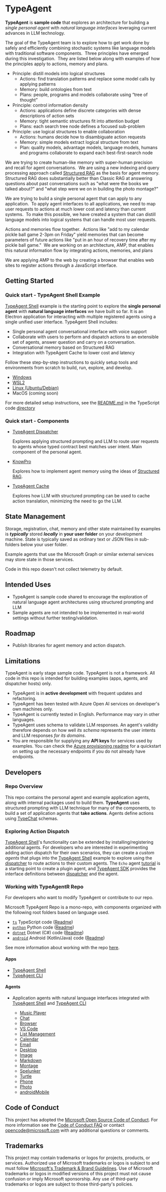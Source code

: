 # TypeAgent

**TypeAgent** is **sample code** that explores an architecture for building a _single personal agent_ with _natural language interfaces_ leveraging current advances in LLM technology.

The goal of the TypeAgent team is to explore how to get work done by safely and efficiently combining stochastic systems like language models with traditional software components.  Three principles have emerged during this investigation.  They are listed below along with examples of how the principles apply to actions, memory and plans.

- Principle: distill models into logical structures
  - Actions: find translation patterns and replace some model calls by applying patterns
  - Memory: build ontologies from text
  - Plans: people, programs and models collaborate using “tree of thought”
- Principle: control information density
  - Actions: applications define discrete categories with dense descriptions of action sets
  - Memory: tight semantic structures fit into attention budget
  - Plans: each search tree node defines a focused sub-problem
- Principle: use logical structures to enable collaboration
  - Actions: humans decide how to disambiguate action requests
  - Memory: simple models extract logical structure from text
  - Plan: quality models, advantage models, language models, humans and programs collaborate to expand each best-first-search node

We are trying to create human-like memory with super-human precision and recall for agent conversations.  We are using a new indexing and query processing approach called [Structured RAG](./docs/architecture/memory.md) as the basis for agent memory.  Structured RAG does substantially better than Classic RAG at answering questions about past conversations such as "what were the books we talked about?" and "what step were we on in building the photo montage?"

We are trying to build a single personal agent that can apply to any application.  To apply agent interfaces to all applications, we need to map user requests to actions at much lower cost and latency than current systems.  To make this possible, we have created a system that can distill language models into logical systems that can handle most user requests.

Actions and memories flow together.  Actions like "add to my calendar pickle ball game 2-3pm on Friday" yield memories that can become parameters of future actions like "put in an hour of recovery time after my pickle ball game."  We are working on an architecture, AMP, that enables this natural information flow by integrating actions, memories, and plans

We are applying AMP to the web by creating a browser that enables web sites to register actions through a JavaScript interface.

## Getting Started

### Quick start - TypeAgent Shell Example

[TypeAgent Shell](./ts/packages/shell) example is the starting point to explore the **single personal agent** with **natural language interfaces** we have built so far. It is an Electron application for interacting with multiple registered agents using a single unified user interface. TypeAgent Shell includes:

- Single personal agent conversational interface with voice support
- Collaborate with users to perform and dispatch actions to an extensible set of agents, answer question and carry on a conversation.
- Conversational memory based on Structured RAG
- Integration with TypeAgent Cache to lower cost and latency

Follow these step-by-step instructions to quickly setup tools and environments from scratch to build, run, explore, and develop.

- [Windows](./docs/setup/setup-Windows.md)
- [WSL2](./docs/setup/setup-WSL2.md)
- [Linux (Ubuntu/Debian)](./docs/setup/setup-Linux.md)
- MacOS (coming soon)

For more detailed setup instructions, see the [README.md](./ts/README.md) in the TypeScript code [directory](./ts)

### Quick start - Components

- [TypeAgent Dispatcher](./ts/packages/dispatcher/)

  Explores applying structured prompting and LLM to route user requests to agents whose typed contract best matches user intent. Main component of the personal agent.

- [KnowPro](./ts/packages/knowPro)

  Explores how to implement agent memory using the ideas of [Structured RAG](./docs/architecture/memory.md).

- [TypeAgent Cache](./ts/packages/cache/)

  Explores how LLM with structured prompting can be used to cache action translation, minimizing the need to go the LLM.

## State Management

Storage, registration, chat, memory and other state maintained by examples is **_typically_** stored **_locally_** in **your user folder** on your development machine. State is typically saved as ordinary text or JSON files in sub-folders below your user folder.

Example agents that use the Microsoft Graph or similar external services may store state in those services.

Code in this repo doesn't not collect telemetry by default.

## Intended Uses

- TypeAgent is sample code shared to encourage the exploration of natural language agent architectures using structured prompting and LLM
- Sample agents are not intended to be implemented in real-world settings without further testing/validation.

## Roadmap

- Publish libraries for agent memory and action dispatch.

## Limitations

TypeAgent is early stage sample code. TypeAgent is not a framework. All code in this repo is intended for building examples (apps, agents, and dispatcher hosts) only.

- TypeAgent is in **active development** with frequent updates and refactoring.
- TypeAgent has been tested with Azure Open AI services on developer's own machines only.
- TypeAgent is currently tested in English. Performance may vary in other languages.
- TypeAgent uses schema to validate LLM responses. An agent's validity therefore depends on how well _its schema_ represents the user intents and LLM responses _for its domains_.
- You are responsible for supplying any **API keys** for services used by examples. You can check the [Azure provisioning readme](./azure/README.MD) for a quickstart on setting up the necessary endpoints if you do not already have endpoints.

## Developers

### Repo Overview

This repo contains the personal agent and example application agents, along with internal packages used to build them. **TypeAgent** uses structured prompting with LLM technique for many of the components,
to build a set of application agents that **take actions**. Agents define actions using [TypeChat](https://github.com/microsoft/typechat) schemas.

### Exploring Action Dispatch

[TypeAgent Shell](./ts/packages/shell)'s functionality can be extended by installing/registering additional agents. For developers who are interested in experimenting adding action dispatch for their own scenarios, they can create a _custom agents_ that plugs into the [TypeAgent Shell](./ts/packages/shell) example to explore using the [dispatcher](./ts/packages/dispatcher/) to route actions to their custom agents. The `Echo` agent [tutorial](./docs/tutorial/agent.md) is a starting point to create a plugin agent, and [TypeAgent SDK](./ts/packages/agentSdk/) provides the interface definitions between [dispatcher](./ts/packages/dispatcher) and the agent.

### Working with TypeAgentR Repo

For developers who want to modify TypeAgent or contribute to our repo.

Microsoft TypeAgent Repo is a mono-repo, with components organized with the following root folders based on language used.

- [`ts`](./ts) TypeScript code ([Readme](./ts/README.md))
- [`python`](./python) Python code ([Readme](./python/README.md))
- [`dotnet`](./dotnet) Dotnet (C#) code ([Readme](./dotnet/README.md))
- [`android`](./android/) Android (Kotlin/Java) code ([Readme](./android/README.md))

See more information about working with the repo [here](./docs/help/dev.md).

#### Apps

- [TypeAgent Shell](./ts/packages/shell/)
- [TypeAgent CLI](./ts/packages/lic/)

#### Agents

- Application agents with natural language interfaces integrated with [TypeAgent Shell](./ts/packages/shell/) and [TypeAgent CLI](./ts/packages/cli/)

  - [Music Player](./ts/packages/agents/player/)
  - [Chat](./ts/packages/agents/chat/)
  - [Browser](./ts/packages/agents/browser/)
  - [VS Code](./ts/packages/agents/code/)
  - [List Management](./ts/packages/agents/list/)
  - [Calendar](./ts/packages/agents/calendar/)
  - [Email](./ts/packages/agents/email/)
  - [Desktop](./ts/packages/agents/desktop/)
  - [Image](./ts/packages/agents/image/)
  - [Markdown](./ts/packages/agents/markdown/)
  - [Montage](./ts/packages/agents/montage/)
  - [Spelunker](./ts/packages/agents/spelunker/)
  - [Turtle](./ts/packages/agents/turtle/)
  - [Phone](.ts/packages/agents/phone/)
  - [Photo](.ts/packages/agents/photo/)
  - [androidMobile](.ts/packages/agents/androidMobile/)

## Code of Conduct

This project has adopted the [Microsoft Open Source Code of Conduct](https://opensource.microsoft.com/codeofconduct/).
For more information see the [Code of Conduct FAQ](https://opensource.microsoft.com/codeofconduct/faq/) or
contact [opencode@microsoft.com](mailto:opencode@microsoft.com) with any additional questions or comments.

## Trademarks

This project may contain trademarks or logos for projects, products, or services. Authorized use of Microsoft
trademarks or logos is subject to and must follow
[Microsoft's Trademark & Brand Guidelines](https://www.microsoft.com/en-us/legal/intellectualproperty/trademarks/usage/general).
Use of Microsoft trademarks or logos in modified versions of this project must not cause confusion or imply Microsoft sponsorship.
Any use of third-party trademarks or logos are subject to those third-party's policies.
